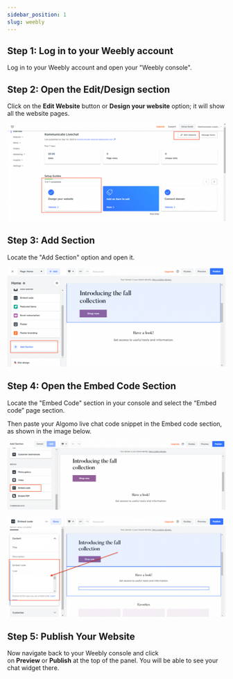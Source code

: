 ```yaml
---
sidebar_position: 1
slug: weebly
---
```


## Step 1: Log in to your Weebly account

Log in to your Weebly account and open your "Weebly console".

## Step 2: Open the Edit/Design section

Click on the **Edit Website** button or **Design your website** option; it will show all the website pages.

![Weebly](../images/weebly/Untitled.png)

## Step 3: Add Section

Locate the "Add Section" option and open it.

![Weebly](../images/weebly/Untitled%201.png)

## Step 4: Open the Embed Code Section

Locate the "Embed Code" section in your console and select the “Embed code” page section.

Then paste your Algomo live chat code snippet in the Embed code section, as shown in the image below.

![Weebly](../images/weebly/Untitled%202.png)

![Weebly](../images/weebly/Untitled%203.png)

## Step 5: Publish Your Website

Now navigate back to your Weebly console and click on **Preview** or **Publish** at the top of the panel. You will be able to see your chat widget there.
